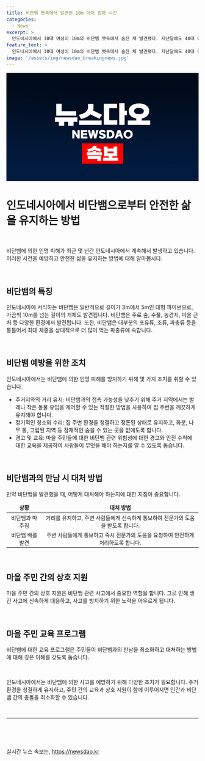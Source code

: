 ```yaml
---
title: 비단뱀 뱃속에서 발견된 10m 아이 엄마 시신
categories:
  - News
excerpt: >
  인도네시아에서 30대 여성이 10m의 비단뱀 뱃속에서 숨진 채 발견됐다. 지난달에도 40대 여성이 5m 비단뱀에 삼켜져 숨졌었다. 희생자의 남편은 이렇게 말했다. 아내가 약을 사러 나갔다가 실종됐고, 뱀을 따라가니 뱀의 배 안에 아내를 발견했다. 최근 몇 년 동안 비단뱀에 삼켜진 사망 사례가 증가하고 있는데, 이는 극히 드문 사건이다.
feature_text: >
  인도네시아에서 30대 여성이 10m의 비단뱀 뱃속에서 숨진 채 발견됐다. 지난달에도 40대 여성이 5m 비단뱀에 삼켜져 숨졌었다. 희생자의 남편은 이렇게 말했다. 아내가 약을 사러 나갔다가 실종됐고, 뱀을 따라가니 뱀의 배 안에 아내를 발견했다. 최근 몇 년 동안 비단뱀에 삼켜진 사망 사례가 증가하고 있는데, 이는 극히 드문 사건이다.
image: '/assets/img/newsdao_breakingnews.jpg'
---
```


<p><img src="/assets/img/newsdao_breakingnews.jpg" alt="cryptoinkorea 속보" /></p>

<h1 data-ke-size="size26">인도네시아에서 비단뱀으로부터 안전한 삶을 유지하는 방법</h1>

<p data-ke-size="size16">&nbsp;</p>

<p>비단뱀에 의한 인명 피해가 최근 몇 년간 인도네시아에서 계속해서 발생하고 있습니다. 이러한 사건을 예방하고 안전한 삶을 유지하는 방법에 대해 알아봅시다.</p>

<p data-ke-size="size16">&nbsp;</p>

<h2 data-ke-size="size26">비단뱀의 특징</h2>

<p data-ke-size="size16">인도네시아에 서식하는 비단뱀은 일반적으로 길이가 3m에서 5m인 대형 파이썬으로, 가끔씩 10m를 넘는 길이의 개체도 발견됩니다. 비단뱀은 주로 숲, 수풀, 농경지, 마을 근처 등 다양한 환경에서 발견됩니다. 또한, 비단뱀은 대부분의 포유류, 조류, 파충류 등을 통틀어서 최대 체중을 상대적으로 더 많이 먹는 파충류에 속합니다.</p>

<p data-ke-size="size16">&nbsp;</p>

<h2 data-ke-size="size26">비단뱀 예방을 위한 조치</h2>

<p data-ke-size="size16">인도네시아에서는 비단뱀에 의한 인명 피해를 방지하기 위해 몇 가지 조치를 취할 수 있습니다.</p>

<ul>
<li>주거지와의 거리 유지: 비단뱀과의 접촉 가능성을 낮추기 위해 주거 지역에서는 벌레나 작은 동물 유입을 제어할 수 있는 적절한 방법을 사용하여 집 주변을 깨끗하게 유지해야 합니다.</li>
<li>정기적인 청소와 수리: 집 주변 환경을 청결하고 정돈된 상태로 유지하고, 화분, 나무 통, 고립된 지역 등 잠재적인 숨을 수 있는 곳을 없애도록 합니다.</li>
<li>경고 및 교육: 마을 주민들에 대한 비단뱀 관련 위험성에 대한 경고와 안전 수칙에 대한 교육을 제공하여 사람들이 무엇을 해야 하는지를 알 수 있도록 돕습니다.</li>
</ul>

<p data-ke-size="size16">&nbsp;</p>

<h2 data-ke-size="size26">비단뱀과의 만남 시 대처 방법</h2>

<p data-ke-size="size16">만약 비단뱀을 발견했을 때, 어떻게 대처해야 하는지에 대한 지침이 중요합니다.</p>

<table>
<thead>
<tr>
<td style="text-align: center;"><b>상황</b></td>
<td style="text-align: center;"><b>대처 방법</b></td>
</tr>
</thead>
<tbody>
<tr>
<td style="text-align: center;">비단뱀과 마주침</td>
<td style="text-align: center;">거리를 유지하고, 주변 사람들에게 신속하게 통보하여 전문가의 도움을 받도록 합니다.</td>
</tr>
<tr>
<td style="text-align: center;">비단뱀 배를 발견</td>
<td style="text-align: center;">주변 사람들에게 통보하고 즉시 전문가의 도움을 요청하여 안전하게 처리하도록 합니다.</td>
</tr>
</tbody>
</table>

<p data-ke-size="size16">&nbsp;</p>

<h2 data-ke-size="size26">마을 주민 간의 상호 지원</h2>

<p data-ke-size="size16">마을 주민 간의 상호 지원은 비단뱀 관련 사고에서 중요한 역할을 합니다. 그로 인해 생긴 사고에 신속하게 대응하고, 사고를 방지하기 위한 노력을 아우르게 됩니다.</p>

<p data-ke-size="size16">&nbsp;</p>

<h2 data-ke-size="size26">마을 주민 교육 프로그램</h2>

<p data-ke-size="size16">비단뱀에 대한 교육 프로그램은 주민들이 비단뱀과의 만남을 최소화하고 대처하는 방법에 대해 깊은 이해를 갖도록 돕습니다.</p>

<p data-ke-size="size16">&nbsp;</p>

<p data-ke-size="size16">인도네시아에서는 비단뱀에 의한 사고를 예방하기 위해 다양한 조치가 필요합니다. 주거 환경을 청결하게 유지하고, 주민 간의 교육과 상호 지원이 함께 이루어지면 인간과 비단뱀 간의 충돌을 최소화할 수 있습니다.</p>

<p data-ke-size="size16">&nbsp;</p>

<hr/>

<p data-ke-size="size16">&nbsp;</p>

<p data-ke-size="size16">&nbsp;</p>
실시간 뉴스 속보는, <a href="https://newsdao.kr" rel="dofollow">https://newsdao.kr</a>


